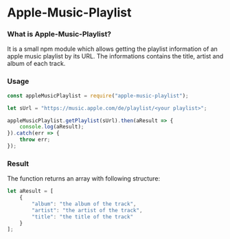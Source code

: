 # Apple-Music-Playlist
### What is Apple-Music-Playlist?
It is a small npm module which allows getting the playlist information of an apple music playlist by its URL.
The informations contains the title, artist and album of each track.

### Usage
```js
const appleMusicPlaylist = require("apple-music-playlist");

let sUrl = "https://music.apple.com/de/playlist/<your playlist>";

appleMusicPlaylist.getPlaylist(sUrl).then(aResult => {
	console.log(aResult);
}).catch(err => {
	throw err;
});
```

### Result
The function returns an array with following structure:
```js
let aResult = [
	{
		"album": "the album of the track",
		"artist": "the artist of the track",
		"title": "the title of the track"
	}
];
```
